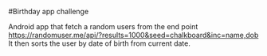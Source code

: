 #Birthday app challenge

Android app that fetch a random users from the end point https://randomuser.me/api/?results=1000&seed=chalkboard&inc=name,dob 
It then sorts the user by date of birth from current date.


